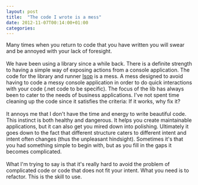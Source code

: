 ```yaml
---
layout: post
title:  "The code I wrote is a mess"
date: 2012-11-07T00:14:00+01:00
categories: 
---
```


Many times when you return to code that you have written you will swear and be annoyed with your lack of foresight.<br><br>
We have been using a library since a while back. There is a definite strength to having a simple way of exposing actions from a console application. The code for the library and runner <a href="https://github.com/wallymathieu/isop">Isop</a> is a mess. A mess designed to avoid having to code a messy console application in order to do quick interactions with your code (.net code to be specific). The focus of the lib has always been to cater to the needs of business applications. I've not spent time cleaning up the code since it satisfies the criteria: If it works, why fix it?<br><br>
It annoys me that I don't have the time and energy to write beautiful code. This instinct is both healthy and dangerous. It helps you create maintainable applications, but it can also get you mired down into polishing. Ultimately it goes down to the fact that different structure caters to different intent and intent often changes (thus the unpleasant hindsight). Sometimes it's that you had something simple to begin with, but as you fill in the gaps it becomes complicated.<br><br>
What I'm trying to say is that it's really hard to avoid the problem of complicated code or code that does not fit your intent. What you need is to refactor. This is the skill to use.
<div style="clear: both;"></div>